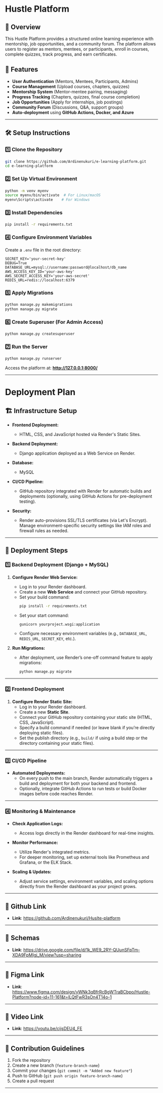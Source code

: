 # Hustle Platform

## 📌 Overview
This Hustle Platform provides a structured online learning experience with mentorship, job opportunities, and a community forum. The platform allows users to register as mentors, mentees, or participants, enroll in courses, complete quizzes, track progress, and earn certificates.

## 🚀 Features
- **User Authentication** (Mentors, Mentees, Participants, Admins)
- **Course Management** (Upload courses, chapters, quizzes)
- **Mentorship System** (Mentor-mentee pairing, messaging)
- **Progress Tracking** (Chapters, quizzes, final course completion)
- **Job Opportunities** (Apply for internships, job postings)
- **Community Forum** (Discussions, Q&A, support groups)
- **Auto-deployment** using **GitHub Actions, Docker, and Azure**

---
## 🛠️ Setup Instructions
### 1️⃣ Clone the Repository
```sh
git clone https://github.com/Ardinenukuri/e-learning-platform.git
cd e-learning-platform
```

### 2️⃣ Set Up Virtual Environment
```sh
python -m venv myenv
source myenv/bin/activate  # For Linux/macOS
myenv\Scripts\activate    # For Windows
```

### 3️⃣ Install Dependencies
```sh
pip install -r requirements.txt
```

### 4️⃣ Configure Environment Variables
Create a `.env` file in the root directory:
```
SECRET_KEY='your-secret-key'
DEBUG=True
DATABASE_URL=mysql://username:password@localhost/db_name
AWS_ACCESS_KEY_ID='your-aws-key'
AWS_SECRET_ACCESS_KEY='your-aws-secret'
REDIS_URL=redis://localhost:6379
```

### 5️⃣ Apply Migrations
```sh
python manage.py makemigrations
python manage.py migrate
```

### 6️⃣ Create Superuser (For Admin Access)
```sh
python manage.py createsuperuser
```

### 7️⃣ Run the Server
```sh
python manage.py runserver
```
Access the platform at: **http://127.0.0.1:8000/**

---
# Deployment Plan

## 🏗️ Infrastructure Setup

- **Frontend Deployment:**  
  - HTML, CSS, and JavaScript hosted via Render's Static Sites.

- **Backend Deployment:**  
  - Django application deployed as a Web Service on Render.

- **Database:**  
  - MySQL



- **CI/CD Pipeline:**  
  - GitHub repository integrated with Render for automatic builds and deployments (optionally, using GitHub Actions for pre-deployment testing).


- **Security:**  
  - Render auto-provisions SSL/TLS certificates (via Let's Encrypt). Manage environment-specific security settings like IAM roles and firewall rules as needed.

---

## 🚀 Deployment Steps

### 1️⃣ Backend Deployment (Django + MySQL)

1. **Configure Render Web Service:**
   - Log in to your Render dashboard.
   - Create a new **Web Service** and connect your GitHub repository.
   - Set your build command:
     ```bash
     pip install -r requirements.txt
     ```
   - Set your start command:
     ```bash
     gunicorn yourproject.wsgi:application
     ```
   - Configure necessary environment variables (e.g., `DATABASE_URL`, `REDIS_URL`, `SECRET_KEY`, etc.).

2. **Run Migrations:**
   - After deployment, use Render’s one-off command feature to apply migrations:
     ```bash
     python manage.py migrate
     ```

---

### 2️⃣ Frontend Deployment

1. **Configure Render Static Site:**
   - Log in to your Render dashboard.
   - Create a new **Static Site**.
   - Connect your GitHub repository containing your static site (HTML, CSS, JavaScript).
   - Specify a build command if needed (or leave blank if you’re directly deploying static files).
   - Set the publish directory (e.g., `build/` if using a build step or the directory containing your static files).

---

### 3️⃣ CI/CD Pipeline

- **Automated Deployments:**
  - On every push to the main branch, Render automatically triggers a build and deployment for both your backend and frontend.
  - Optionally, integrate GitHub Actions to run tests or build Docker images before code reaches Render.

---

### 4️⃣ Monitoring & Maintenance

- **Check Application Logs:**
  - Access logs directly in the Render dashboard for real-time insights.

- **Monitor Performance:**
  - Utilize Render's integrated metrics.
  - For deeper monitoring, set up external tools like Prometheus and Grafana, or the ELK Stack.

- **Scaling & Updates:**
  - Adjust service settings, environment variables, and scaling options directly from the Render dashboard as your project grows.
---

## 🚀 Github Link
- **Link**: https://github.com/Ardinenukuri/Huslte-platform 

---


## 🚀 Schemas
- **Link**: https://drive.google.com/file/d/1k_WE9_2RY-QUunSFpTm-XDA9FpMIgj_M/view?usp=sharing

---

## 🚀 Figma Link
- **Link**: https://www.figma.com/design/yWNk3qBfrRcBgWTraBCbpo/Hustle-Platform?node-id=11-161&t=lLQtFwR3sOn4T14o-1

---


## 🚀 Video Link
- **Link**: https://youtu.be/cijsDEU4_FE

---

## 🤝 Contribution Guidelines
1. Fork the repository
2. Create a new branch (`feature-branch-name`)
3. Commit your changes (`git commit -m "Added new feature"`)
4. Push to GitHub (`git push origin feature-branch-name`)
5. Create a pull request

---

